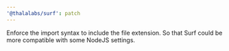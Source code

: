 ```yaml
---
'@thalalabs/surf': patch
---
```


Enforce the import syntax to include the file extension. So that Surf could be more compatible with some NodeJS settings.
